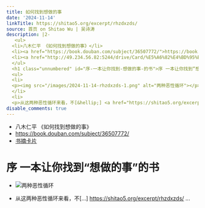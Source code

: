 ```yaml
---
title: 如何找到想做的事
date: '2024-11-14'
linkTitle: https://shitao5.org/excerpt/rhzdxzds/
source: 首页 on Shitao Wu | 吴诗涛
description: |2-
   <ul>
  <li>八木仁平 《如何找到想做的事》</li>
  <li><a href="https://book.douban.com/subject/36507772/">https://book.douban.com/subject/36507772/</a></li>
  <li><a href="http://49.234.56.82:5244/drive/Card/%E5%A6%82%E4%BD%95%E6%89%BE%E5%88%B0%E6%83%B3%E5%81%9A%E7%9A%84%E4%BA%8B">书摘卡片</a></li>
  </ul>
  <h1 class="unnumbered" id="序-一本让你找到-想做的事-的书">序 一本让你找到“想做的事”的书</h1>
  <ul>
  <li>
  <p><img src="/images/2024-11-14-rhzdxzds-1.png" alt="两种恶性循环"></p>
  </li>
  <li>
  <p>从这两种恶性循环来看，不[&hellip;] <a href="https://shitao5.org/excerpt/rhzdxzds/">https://shitao5.org/excerpt/rhzdxzds/</a> ...
disable_comments: true
---
```

 <ul>
<li>八木仁平 《如何找到想做的事》</li>
<li><a href="https://book.douban.com/subject/36507772/">https://book.douban.com/subject/36507772/</a></li>
<li><a href="http://49.234.56.82:5244/drive/Card/%E5%A6%82%E4%BD%95%E6%89%BE%E5%88%B0%E6%83%B3%E5%81%9A%E7%9A%84%E4%BA%8B">书摘卡片</a></li>
</ul>
<h1 class="unnumbered" id="序-一本让你找到-想做的事-的书">序 一本让你找到“想做的事”的书</h1>
<ul>
<li>
<p><img src="/images/2024-11-14-rhzdxzds-1.png" alt="两种恶性循环"></p>
</li>
<li>
<p>从这两种恶性循环来看，不[&hellip;] <a href="https://shitao5.org/excerpt/rhzdxzds/">https://shitao5.org/excerpt/rhzdxzds/</a> ...